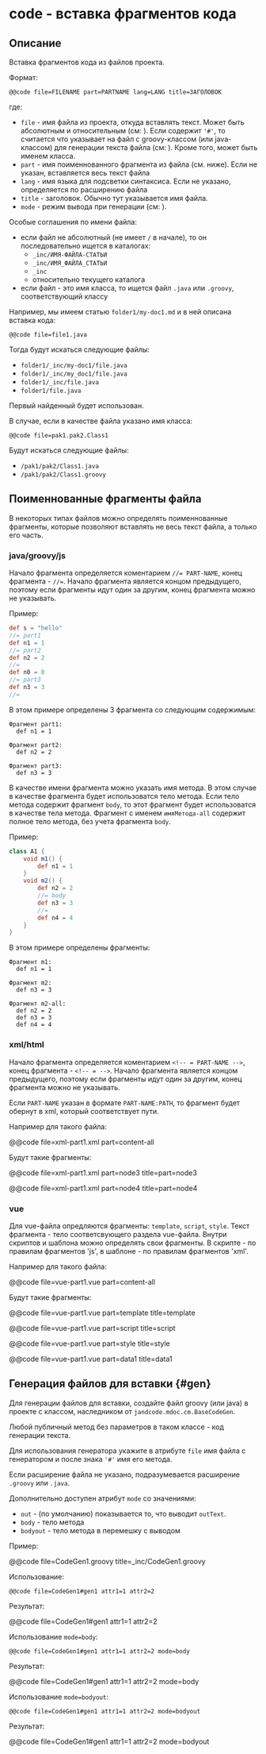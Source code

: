 
code - вставка фрагментов кода
====

Описание
--------

Вставка фрагментов кода из файлов проекта.

Формат:

```
@@code file=FILENAME part=PARTNAME lang=LANG title=ЗАГОЛОВОК
```

где:

* `file` - имя файла из проекта, откуда вставлять текст.
  Может быть абсолютным и относительным (см: [](ref.md)).
  Если содержит `'#'`, то считается что указывает на файл с groovy-классом 
  (или java-классом) для генерации текста файла (см: [](#gen)).
  Кроме того, может быть именем класса.
* `part` - имя поименнованного фрагмента из файла (см. ниже). Если не указан, вставляется
  весь текст файла
* `lang` - имя языка для подсветки синтаксиса. Если не указано, определяется по расширению
  файла
* `title` - заголовок. Обычно тут указывается имя файла.
* `mode` - режим вывода при генерации (см: [](#gen)).

Особые соглашения по имени файла:

* если файл не абсолютный (не имеет `/` в начале), то он последовательно ищется 
в каталогах:
    * `_inc/ИМЯ-ФАЙЛА-СТАТЬИ` 
    * `_inc/ИМЯ_ФАЙЛА_СТАТЬИ` 
    * `_inc`
    * относительно текущего каталога
* если файл - это имя класса, то ищется файл `.java` или `.groovy`, соответствующий классу    
        
     
Например, мы имеем статью `folder1/my-doc1.md` и в ней описана вставка кода:

```
@@code file=file1.java 
```

Тогда будут искаться следующие файлы:

* `folder1/_inc/my-doc1/file.java`
* `folder1/_inc/my_doc1/file.java`
* `folder1/_inc/file.java`
* `folder1/file.java`
 
Первый найденный будет использован.

В случае, если в качестве файла указано имя класса:

```
@@code file=pak1.pak2.Class1 
```
     
Будут искаться следующие файлы:

* `/pak1/pak2/Class1.java`
* `/pak1/pak2/Class1.groovy`
     

Поименнованные фрагменты файла
------------------------------

В некоторых типах файлов можно определять поименнованные фрагменты, которые позволяют
вставлять не весь текст файла, а только его часть.

### java/groovy/js

Начало фрагмента определяется коментарием `//= PART-NAME`, конец фрагмента - `//=`.
Начало фрагмента является концом предыдущего, поэтому если фрагменты идут один
за другим, конец фрагмента можно не указывать.

Пример:

```groovy
def s = "hello"
//= part1
def n1 = 1
//= part2
def n2 = 2
//=
def n0 = 0
//= part3
def n3 = 3
//=
```

В этом примере определены 3 фрагмента со следующим содержимым:

```
Фрагмент part1:
  def n1 = 1

Фрагмент part2:
  def n2 = 2

Фрагмент part3:
  def n3 = 3
```

В качестве имени фрагмента можно указать имя метода. В этом случае в качестве фрагмента
будет использоватся тело метода. Если тело метода содержит фрагмент `body`, то этот
фрагмент будет использоватся в качестве тела метода. Фрагмент с именем `имяМетода-all`
содержит полное тело метода, без учета фрагмента `body`.

Пример:

```groovy
class A1 {
    void m1() {
        def n1 = 1        
    }
    void m2() {
        def n2 = 2
        //= body        
        def n3 = 3
        //=         
        def n4 = 4
    }
}
```

В этом примере определены фрагменты:

```
Фрагмент m1:
  def n1 = 1

Фрагмент m2:
  def n3 = 3

Фрагмент m2-all:
  def n2 = 2
  def n3 = 3
  def n4 = 4
```

### xml/html

Начало фрагмента определяется коментарием `<!-- = PART-NAME -->`,
конец фрагмента - `<!-- = -->`.
Начало фрагмента является концом предыдущего, поэтому если фрагменты идут один
за другим, конец фрагмента можно не указывать.

Если `PART-NAME` указан в формате `PART-NAME:PATH`, то фрагмент будет
обернут в xml, который соответствует пути.

Например для такого файла:

@@code file=xml-part1.xml part=content-all

Будут такие фрагменты:

@@code file=xml-part1.xml part=node3 title=part=node3

@@code file=xml-part1.xml part=node4 title=part=node4


### vue

Для vue-файла опредляются фрагменты: `template`, `script`, `style`.
Текст фрагмента - тело соответсвующего раздела vue-файла.
Внутри скриптов и шаблона можно определять свои фрагменты.
В скрипте - по правилам фрагментов 'js', в шаблоне - по правилам фрагментов 'xml'.

Например для такого файла:

@@code file=vue-part1.vue part=content-all

Будут такие фрагменты:

@@code file=vue-part1.vue part=template title=template

@@code file=vue-part1.vue part=script title=script

@@code file=vue-part1.vue part=style title=style

@@code file=vue-part1.vue part=data1 title=data1



Генерация файлов для вставки {#gen}
----------------------------

Для генерации файлов для вставки, создайте файл groovy (или java) в проекте с классом, 
наследником от `jandcode.mdoc.cm.BaseCodeGen`. 

Любой публичный метод без параметров в таком классе - код генерации текста.

Для использования генератора укажите в атрибуте `file` имя файла с генератором
и после знака `'#'` имя его метода. 

Если расширение файла не указано, подразумевается расширение `.groovy` или `.java`. 

Дополнительно доступен атрибут `mode` со значениями:

* `out` - (по умолчанию) показывается то, что выводит `outText`. 
* `body` - тело метода
* `bodyout` - тело метода в перемешку с выводом

Пример:

@@code file=CodeGen1.groovy title=_inc/CodeGen1.groovy

Использование:

```
@@code file=CodeGen1#gen1 attr1=1 attr2=2
```

Результат:

@@code file=CodeGen1#gen1 attr1=1 attr2=2
 

Использование `mode=body`:

```
@@code file=CodeGen1#gen1 attr1=1 attr2=2 mode=body
```

Результат:

@@code file=CodeGen1#gen1 attr1=1 attr2=2 mode=body


Использование `mode=bodyout`:

```
@@code file=CodeGen1#gen1 attr1=1 attr2=2 mode=bodyout
```

Результат:

@@code file=CodeGen1#gen1 attr1=1 attr2=2 mode=bodyout





 





 

